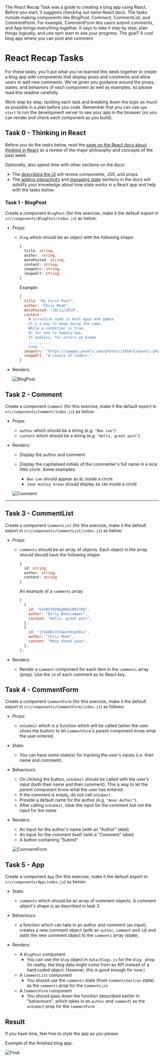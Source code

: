 The React Recap Task was a guide to creating a blog app using React. Before you start, it suggests checking out some React docs. The tasks include making components like BlogPost, Comment, CommentList, and CommentForm. For example, CommentForm lets users submit comments, and App brings everything together. It says to take it step by step, plan things logically, and use npm start to see your progress. The goal? A cool blog app where you can post and comment.


# React Recap Tasks

For these tasks, you'll put what you've learned this week together to create a blog app with components that display posts and comments and allow users to add new comments. We've given you guidance around the props, states, and behaviors of each component as well as examples, so please read this readme carefully.

Work step by step, tackling each task and breaking down the logic as much as possible in a plan before you code. Remember that you can use `npm start` to run the development server to see your app in the browser (so you can render and check each component as you build).

## Task 0 - Thinking in React

Before you do the tasks below, read the [page on the React docs about thinking in React](https://beta.reactjs.org/learn/thinking-in-react) as a review of the major philosophy and concepts of the past week.

Optionally, also spend time with other sections on the docs:

- The [describing the UI](https://beta.reactjs.org/learn/describing-the-ui) will review components, JSX, and props.
- The [adding interactivity](https://beta.reactjs.org/learn/adding-interactivity) and [managing state](https://beta.reactjs.org/learn/managing-state) sections in the docs will solidify your knowledge about how state works in a React app and help with the tasks below.

### Task 1 - BlogPost

Create a component `BlogPost` (for this exercise, make it the default export in `src/components/BlogPost/index.js`) as below:

- Props:

  - `blog` which should be an object with the following shape:

    ```ts
    {
      title: string,
      author: string,
      datePosted: string,
      content: string,
      imageSrc: string,
      imageAlt: string,
    }
    ```

    Example:

    ```js
    {
      title: "My First Post",
      author: "Chris Meah",
      datePosted: "20/11/2019",
      content: `
        A structure used in most apps and games.
        It's a way to keep doing the same.
        While a condition is true,
        Or for one to twenty-two.
        If endless, for errors we blame
        ..........
        Loop `,
      imageSrc: "https://images.pexels.com/photos/1181472/pexels-photo-1181472.jpeg?auto=compress&cs=tinysrgb&dpr=2&h=750&w=1260",
      imageAlt: "A couple of coders."
    }
    ```

- Renders:

  ![BlogPost](BlogPost.png)

## Task 2 - Comment

Create a component `Comment` (for this exercise, make it the default export in `src/components/Comment/index.js`) as below:

- Props:

  - `author` which should be a string (e.g. `"Ben Lee"`)
  - `content` which should be a string (e.g. `"Hello, great post"`)

- Renders:

  - Display the author and comment
  - Display the capitalised initials of the commenter's full name in a nice little circle. Some examples:

    - `Ben Lee` should appear as `BL` inside a circle
    - `Jane Ashley Green` should display as `JAG` inside a circle

  ![Comment](Comment.png)

---

## Task 3 - CommentList

Create a component `CommentList` (for this exercise, make it the default export in `src/components/CommentList/index.js`) as below:

- Props:

  - `comments` should be an array of objects. Each object in the array should should have the following shape:

    ```ts
    {
      id: string,
      author: string,
      content: string
    }
    ```

    An example of a `comments` array:

    ```js
    [
      {
        id: "kskBC5HZ8qgNQUiW6If6q",
        author: "Billy Bootcamper",
        content: "Hello, great post",
      },
      {
        id: "jFyGAKz1VsGputO1gV8xa",
        author: "Chris Meah",
        content: "Many thank yous",
      },
    ];
    ```

- Renders:
  - Render a `Comment` component for each item in the `comments` array (prop). Use the `id` of each comment as its React key.

## Task 4 - CommentForm

Create a component `CommentForm` (for this exercise, make it the default export in `src/components/CommentForm/index.js`) as follows:

- Props:

  - `onSubmit` which is a function which will be called (when the user clicks the button) to let `CommentForm`'s parent component know what the user entered.

- State:

  - You can have some state(s) for tracking the user's inputs (i.e. their name and comment).

- Behaviours:

  - On clicking the button, `onSubmit` should be called with the user's input (both their name and their comment). This a way to let the parent component know what the user has entered.
  - If the comment is empty, do not call `onSubmit`.
  - Provide a default name for the author (e.g. `"Anon Author"`).
  - After calling `onSubmit`, clear the input for the comment but not the input for the name

- Renders:

  - An input for the author's name (with an "Author" label)
  - An input for the comment itself (with a "Comment" label)
  - A button containing "Submit"

  ![CommentForm](CommentForm.png)

## Task 5 - App

Create a component `App` (for this exercise, make it the default export in `src/components/App/index.js`) as below:

- State:

  - `comments` which should be an array of comment objects. A comment object's shape is as described in task 3.

- Behaviours:

  - a function which can take in an author and comment (as input), creates a new comment object (with an `author`, `comment` and `id`) and adds the new comment object to the `comments` array (state).

- Renders:

  - A `BlogPost` component
    - You can use the `blog` object in `data/blogs.js` for the `blog ` prop. (In reality, the blog data might come from an API instead of a hard coded object. However, this is good enough for now.)
  - A `CommentList` component
    - You should use the `comments` state (from `CommentsSection` state) as the `comments` prop for the `CommentList`
  - A `CommentForm` component
    - You should pass down the function (described earlier in "behaviours", which takes in an `author` and `comment`) as the `onSubmit` prop for the `CommentForm`

## Result

If you have time, feel free to style the app as you please.

Example of the finished blog app:

![Final](Final.png)

